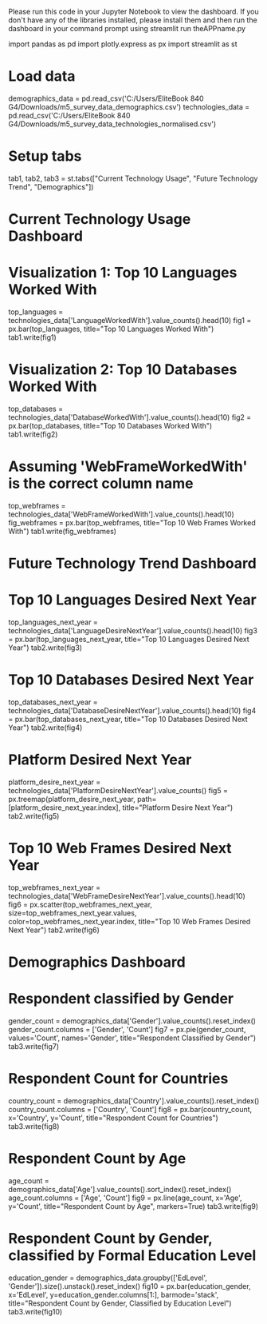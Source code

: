 Please run this code in your Jupyter Notebook to view the dashboard. If you don't have any of the libraries installed, please install them and then run the dashboard in your command prompt using streamlit run theAPPname.py


import pandas as pd
import plotly.express as px
import streamlit as st

# Load data
demographics_data = pd.read_csv('C:/Users/EliteBook 840 G4/Downloads/m5_survey_data_demographics.csv')
technologies_data = pd.read_csv('C:/Users/EliteBook 840 G4/Downloads/m5_survey_data_technologies_normalised.csv')

# Setup tabs
tab1, tab2, tab3 = st.tabs(["Current Technology Usage", "Future Technology Trend", "Demographics"])

# Current Technology Usage Dashboard
# Visualization 1: Top 10 Languages Worked With
top_languages = technologies_data['LanguageWorkedWith'].value_counts().head(10)
fig1 = px.bar(top_languages, title="Top 10 Languages Worked With")
tab1.write(fig1)

# Visualization 2: Top 10 Databases Worked With
top_databases = technologies_data['DatabaseWorkedWith'].value_counts().head(10)
fig2 = px.bar(top_databases, title="Top 10 Databases Worked With")
tab1.write(fig2)

# Assuming 'WebFrameWorkedWith' is the correct column name
top_webframes = technologies_data['WebFrameWorkedWith'].value_counts().head(10)
fig_webframes = px.bar(top_webframes, title="Top 10 Web Frames Worked With")
tab1.write(fig_webframes)

# Future Technology Trend Dashboard
# Top 10 Languages Desired Next Year
top_languages_next_year = technologies_data['LanguageDesireNextYear'].value_counts().head(10)
fig3 = px.bar(top_languages_next_year, title="Top 10 Languages Desired Next Year")
tab2.write(fig3)

# Top 10 Databases Desired Next Year
top_databases_next_year = technologies_data['DatabaseDesireNextYear'].value_counts().head(10)
fig4 = px.bar(top_databases_next_year, title="Top 10 Databases Desired Next Year")
tab2.write(fig4)

# Platform Desired Next Year
platform_desire_next_year = technologies_data['PlatformDesireNextYear'].value_counts()
fig5 = px.treemap(platform_desire_next_year, path=[platform_desire_next_year.index], title="Platform Desire Next Year")
tab2.write(fig5)

# Top 10 Web Frames Desired Next Year
top_webframes_next_year = technologies_data['WebFrameDesireNextYear'].value_counts().head(10)
fig6 = px.scatter(top_webframes_next_year, size=top_webframes_next_year.values, color=top_webframes_next_year.index, title="Top 10 Web Frames Desired Next Year")
tab2.write(fig6)

# Demographics Dashboard
# Respondent classified by Gender
gender_count = demographics_data['Gender'].value_counts().reset_index()
gender_count.columns = ['Gender', 'Count']
fig7 = px.pie(gender_count, values='Count', names='Gender', title="Respondent Classified by Gender")
tab3.write(fig7)

# Respondent Count for Countries
country_count = demographics_data['Country'].value_counts().reset_index()
country_count.columns = ['Country', 'Count']
fig8 = px.bar(country_count, x='Country', y='Count', title="Respondent Count for Countries")
tab3.write(fig8)

# Respondent Count by Age
age_count = demographics_data['Age'].value_counts().sort_index().reset_index()
age_count.columns = ['Age', 'Count']
fig9 = px.line(age_count, x='Age', y='Count', title="Respondent Count by Age", markers=True)
tab3.write(fig9)

# Respondent Count by Gender, classified by Formal Education Level
education_gender = demographics_data.groupby(['EdLevel', 'Gender']).size().unstack().reset_index()
fig10 = px.bar(education_gender, x='EdLevel', y=education_gender.columns[1:], barmode='stack', title="Respondent Count by Gender, Classified by Education Level")
tab3.write(fig10)
